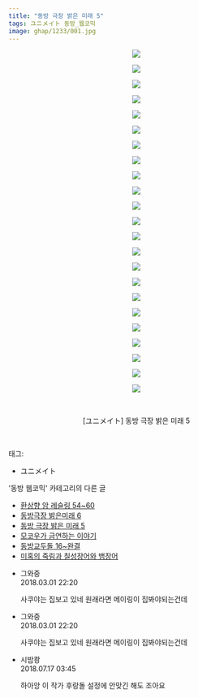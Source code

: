 ```yaml
---
title: "동방 극장 밝은 미래 5"
tags: ユニメイト 동방_웹코믹
image: ghap/1233/001.jpg
---
```

<div class="article">
<p style="text-align: center; clear: none; float: none;"><img src="{{ site.nasurl }}/ghap/1233/001.jpg"/></p>
<p style="text-align: center; clear: none; float: none;"><img src="{{ site.nasurl }}/ghap/1233/002.jpg"/></p>
<p style="text-align: center; clear: none; float: none;"><img src="{{ site.nasurl }}/ghap/1233/003.jpg"/></p>
<p style="text-align: center; clear: none; float: none;"><img src="{{ site.nasurl }}/ghap/1233/004.jpg"/></p>
<p style="text-align: center; clear: none; float: none;"><img src="{{ site.nasurl }}/ghap/1233/005.jpg"/></p>
<p style="text-align: center; clear: none; float: none;"><img src="{{ site.nasurl }}/ghap/1233/006.jpg"/></p>
<p style="text-align: center; clear: none; float: none;"><img src="{{ site.nasurl }}/ghap/1233/007.jpg"/></p>
<p style="text-align: center; clear: none; float: none;"><img src="{{ site.nasurl }}/ghap/1233/008.jpg"/></p>
<p style="text-align: center; clear: none; float: none;"><img src="{{ site.nasurl }}/ghap/1233/009.jpg"/></p>
<p style="text-align: center; clear: none; float: none;"><img src="{{ site.nasurl }}/ghap/1233/010.jpg"/></p>
<p style="text-align: center; clear: none; float: none;"><img src="{{ site.nasurl }}/ghap/1233/011.jpg"/></p>
<p style="text-align: center; clear: none; float: none;"><img src="{{ site.nasurl }}/ghap/1233/012.jpg"/></p>
<p style="text-align: center; clear: none; float: none;"><img src="{{ site.nasurl }}/ghap/1233/013.jpg"/></p>
<p style="text-align: center; clear: none; float: none;"><img src="{{ site.nasurl }}/ghap/1233/014.jpg"/></p>
<p style="text-align: center; clear: none; float: none;"><img src="{{ site.nasurl }}/ghap/1233/015.jpg"/></p>
<p style="text-align: center; clear: none; float: none;"><img src="{{ site.nasurl }}/ghap/1233/016.jpg"/></p>
<p style="text-align: center; clear: none; float: none;"><img src="{{ site.nasurl }}/ghap/1233/017.jpg"/></p>
<p style="text-align: center; clear: none; float: none;"><img src="{{ site.nasurl }}/ghap/1233/018.jpg"/></p>
<p style="text-align: center; clear: none; float: none;"><img src="{{ site.nasurl }}/ghap/1233/019.jpg"/></p>
<p style="text-align: center; clear: none; float: none;"><img src="{{ site.nasurl }}/ghap/1233/020.jpg"/></p>
<p style="text-align: center; clear: none; float: none;"><img src="{{ site.nasurl }}/ghap/1233/021.jpg"/></p>
<p style="text-align: center; clear: none; float: none;"><img src="{{ site.nasurl }}/ghap/1233/022.jpg"/></p>
<p style="text-align: center; clear: none; float: none;"><img src="{{ site.nasurl }}/ghap/1233/023.jpg"/></p>
<p style="text-align: center; clear: none; float: none;"><br/></p>
<p style="text-align: center; clear: none; float: none;">[ユニメイト] 동방 극장 밝은 미래 5</p>
<p><br/></p>
</div><div class="tagTrail">
<p>태그: </p>
<ul>
<li>ユニメイト</li>
</ul>
</div><div class="another">
<p>'동방 웹코믹' 카테고리의 다른 글</p>
<ul>
<li><a href="/2016-07-30-ghap_1249">환상향 암 레슬링 54~60</a></li>
<li><a href="/2016-07-30-ghap_1246">동방극장 밝은미래 6</a></li>
<li><a href="/2016-07-30-ghap_1233">동방 극장 밝은 미래 5</a></li>
<li><a href="/2016-07-29-ghap_1205">모코우가 금연하는 이야기</a></li>
<li><a href="/2016-07-29-ghap_1204">동방교두돌 16~완결</a></li>
<li><a href="/2016-07-28-ghap_1191">미혹의 죽림과 칠성장어와 뱀장어</a></li>
</ul>
</div><div class="cb_module cb_fluid">
<div class="cb_wrt cb_profile">
<div class="comment">
<ul>
<li class="cb_thumb_off" id="comment15210136">
<div class="cb_comment_area">
<div class="cb_info_area">
<div class="cb_section">
<span class="cb_nick_name">그와중</span>
</div>
<div class="cb_section">
<span class="cb_date">2018.03.01 22:20 </span>
</div>
</div>
<div class="cb_dsc_comment">
<p class="cb_dsc">
											사쿠야는 집보고 있네 원래라면 메이링이 집봐야되는건데
										</p>
</div>
</div></li>
<li class="cb_thumb_off" id="comment15210137">
<div class="cb_comment_area">
<div class="cb_info_area">
<div class="cb_section">
<span class="cb_nick_name">그와중</span>
</div>
<div class="cb_section">
<span class="cb_date">2018.03.01 22:20 </span>
</div>
</div>
<div class="cb_dsc_comment">
<p class="cb_dsc">
											사쿠야는 집보고 있네 원래라면 메이링이 집봐야되는건데
										</p>
</div>
</div></li>
<li class="cb_thumb_off" id="comment15288307">
<div class="cb_comment_area">
<div class="cb_info_area">
<div class="cb_section">
<span class="cb_nick_name">시밤쾅</span>
</div>
<div class="cb_section">
<span class="cb_date">2018.07.17 03:45 </span>
</div>
</div>
<div class="cb_dsc_comment">
<p class="cb_dsc">
											하아앙 이 작가 후랑돌 설정에 안맞긴 해도 조아요
										</p>
</div>
</div></li>
</ul>
</div>
</div><!-- commentList close -->
</div>